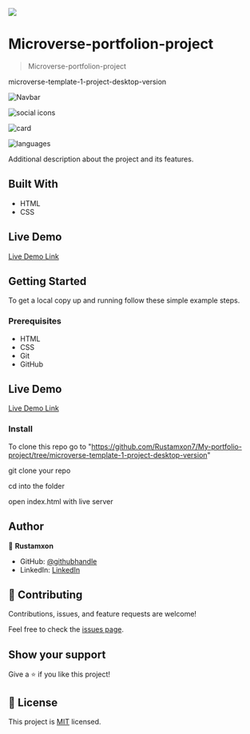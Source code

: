 ![](https://img.shields.io/badge/Microverse-blueviolet)

# Microverse-portfolion-project

> Microverse-portfolion-project

microverse-template-1-project-desktop-version

![Navbar](https://user-images.githubusercontent.com/69011963/125977370-63dce656-c179-4c96-bcc6-5b089d6dcf8a.gif)

![social icons](https://user-images.githubusercontent.com/69011963/125977424-61fe6f44-392f-4561-835f-1ece945f9cf3.gif)

![card](https://user-images.githubusercontent.com/69011963/125977477-409704d3-253d-4411-b8a7-a67b5054f28e.gif)

![languages](https://user-images.githubusercontent.com/69011963/125977519-cf77a9b0-7b02-4147-8312-fb1b38ba834b.gif)

Additional description about the project and its features.

## Built With

- HTML
- CSS

## Live Demo

[Live Demo Link](https://rustamxon7.github.io/My-portfolio-project/)

## Getting Started

To get a local copy up and running follow these simple example steps.

### Prerequisites

- HTML
- CSS
- Git
- GitHub

## Live Demo

[Live Demo Link](https://rustamxon7.github.io/Microverse-portfolio-project/)

### Install

To clone this repo go to "https://github.com/Rustamxon7/My-portfolio-project/tree/microverse-template-1-project-desktop-version"

git clone your repo

cd into the folder

open index.html with live server

## Author

👤 **Rustamxon**

- GitHub: [@githubhandle](https://github.com/Rustamxon7)
- LinkedIn: [LinkedIn](https://www.linkedin.com/in/rustamjon-tolipov-6a831020b)

## 🤝 Contributing

Contributions, issues, and feature requests are welcome!

Feel free to check the [issues page](https://github.com/Rustamxon7/Microverse-portfolio-project/issues).

## Show your support

Give a ⭐️ if you like this project!

## 📝 License

This project is [MIT](./MIT.md) licensed.
